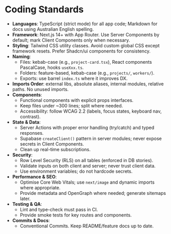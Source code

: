 # Coding Standards

- **Languages**: TypeScript (strict mode) for all app code; Markdown for docs using Australian English spelling.
- **Framework**: Next.js 14+ with App Router. Use Server Components by default; mark Client Components only when necessary.
- **Styling**: Tailwind CSS utility classes. Avoid custom global CSS except framework resets. Prefer Shadcn/ui components for consistency.
- **Naming**:
  - Files: kebab-case (e.g., `project-card.tsx`), React components PascalCase, hooks `useXxx.ts`.
  - Folders: feature-based, kebab-case (e.g., `projects/`, `workers/`).
  - Exports: use barrel `index.ts` where it improves DX.
- **Imports Order**: external libs, absolute aliases, internal modules, relative paths. No unused imports.
- **Components**:
  - Functional components with explicit props interfaces.
  - Keep files under ~300 lines; split where needed.
  - Accessibility: follow WCAG 2.2 (labels, focus states, keyboard nav, contrast).
- **State & Data**:
  - Server Actions with proper error handling (try/catch) and typed responses.
  - Supabase `createClient()` pattern in server modules; never expose secrets in Client Components.
  - Clean up real-time subscriptions.
- **Security**:
  - Row Level Security (RLS) on all tables (enforced in DB stories).
  - Validate inputs on both client and server; never trust client data.
  - Use environment variables; do not hardcode secrets.
- **Performance & SEO**:
  - Optimise Core Web Vitals; use `next/image` and dynamic imports where appropriate.
  - Provide metadata and OpenGraph where needed; generate sitemaps later.
- **Testing & QA**:
  - Lint and type-check must pass in CI.
  - Provide smoke tests for key routes and components.
- **Commits & Docs**:
  - Conventional Commits. Keep README/feature docs up to date.
